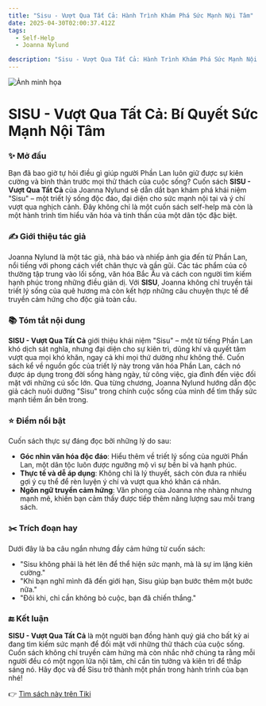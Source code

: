 ```yaml
---
title: "Sisu - Vượt Qua Tất Cả: Hành Trình Khám Phá Sức Mạnh Nội Tâm"
date: 2025-04-30T02:00:37.412Z
tags:
  - Self-Help
  - Joanna Nylund

description: "Sisu - Vượt Qua Tất Cả: Hành Trình Khám Phá Sức Mạnh Nội Tâm"
---
```


![Ảnh minh họa](https://images.unsplash.com/photo-1529590003495-b2646e2718bf?crop=entropy&cs=tinysrgb&fit=max&fm=jpg&ixid=M3w3MzA0NDl8MHwxfHNlYXJjaHwxfHxib29rJTJDcmVhZGluZ3xlbnwwfHx8fDE3NDU5Nzg0Mzd8MA&ixlib=rb-4.0.3&q=80&w=400) 

 # SISU - Vượt Qua Tất Cả: Bí Quyết Sức Mạnh Nội Tâm

### ✨ Mở đầu
Bạn đã bao giờ tự hỏi điều gì giúp người Phần Lan luôn giữ được sự kiên cường và bình thản trước mọi thử thách của cuộc sống? Cuốn sách **SISU - Vượt Qua Tất Cả** của Joanna Nylund sẽ dẫn dắt bạn khám phá khái niệm "Sisu" – một triết lý sống độc đáo, đại diện cho sức mạnh nội tại và ý chí vượt qua nghịch cảnh. Đây không chỉ là một cuốn sách self-help mà còn là một hành trình tìm hiểu văn hóa và tinh thần của một dân tộc đặc biệt.

### ✍️ Giới thiệu tác giả
Joanna Nylund là một tác giả, nhà báo và nhiếp ảnh gia đến từ Phần Lan, nổi tiếng với phong cách viết chân thực và gần gũi. Các tác phẩm của cô thường tập trung vào lối sống, văn hóa Bắc Âu và cách con người tìm kiếm hạnh phúc trong những điều giản dị. Với **SISU**, Joanna không chỉ truyền tải triết lý sống của quê hương mà còn kết hợp những câu chuyện thực tế để truyền cảm hứng cho độc giả toàn cầu.

### 📚 Tóm tắt nội dung
**SISU - Vượt Qua Tất Cả** giới thiệu khái niệm "Sisu" – một từ tiếng Phần Lan khó dịch sát nghĩa, nhưng đại diện cho sự kiên trì, dũng khí và quyết tâm vượt qua mọi khó khăn, ngay cả khi mọi thứ dường như không thể. Cuốn sách kể về nguồn gốc của triết lý này trong văn hóa Phần Lan, cách nó được áp dụng trong đời sống hàng ngày, từ công việc, gia đình đến việc đối mặt với những cú sốc lớn. Qua từng chương, Joanna Nylund hướng dẫn độc giả cách nuôi dưỡng "Sisu" trong chính cuộc sống của mình để tìm thấy sức mạnh tiềm ẩn bên trong.

### ⭐ Điểm nổi bật
Cuốn sách thực sự đáng đọc bởi những lý do sau:
- **Góc nhìn văn hóa độc đáo**: Hiểu thêm về triết lý sống của người Phần Lan, một dân tộc luôn được ngưỡng mộ vì sự bền bỉ và hạnh phúc.
- **Thực tế và dễ áp dụng**: Không chỉ là lý thuyết, sách còn đưa ra nhiều gợi ý cụ thể để rèn luyện ý chí và vượt qua khó khăn cá nhân.
- **Ngôn ngữ truyền cảm hứng**: Văn phong của Joanna nhẹ nhàng nhưng mạnh mẽ, khiến bạn cảm thấy được tiếp thêm năng lượng sau mỗi trang sách.

### ✂️ Trích đoạn hay
Dưới đây là ba câu ngắn nhưng đầy cảm hứng từ cuốn sách:
- "Sisu không phải là hét lên để thể hiện sức mạnh, mà là sự im lặng kiên cường."
- "Khi bạn nghĩ mình đã đến giới hạn, Sisu giúp bạn bước thêm một bước nữa."
- "Đôi khi, chỉ cần không bỏ cuộc, bạn đã chiến thắng."

### 🔚 Kết luận
**SISU - Vượt Qua Tất Cả** là một người bạn đồng hành quý giá cho bất kỳ ai đang tìm kiếm sức mạnh để đối mặt với những thử thách của cuộc sống. Cuốn sách không chỉ truyền cảm hứng mà còn nhắc nhở chúng ta rằng mỗi người đều có một ngọn lửa nội tâm, chỉ cần tin tưởng và kiên trì để thắp sáng nó. Hãy đọc và để Sisu trở thành một phần trong hành trình của bạn nhé!

👉 [Tìm sách này trên Tiki](https://tiki.vn/search?q=SISU%20-%20V%C6%B0%E1%BB%A3t%20Qua%20T%E1%BA%A5t%20C%E1%BA%A3)